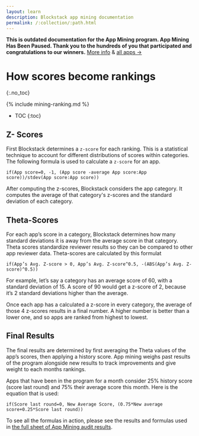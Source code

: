 ```yaml
---
layout: learn
description: Blockstack app mining documentation
permalink: /:collection/:path.html
---
```

**This is outdated documentation for the App Mining program. App Mining Has Been Paused. 
Thank you to the hundreds of you that participated and congratulations to our winners.**
[More info](https://blog.blockstack.org/the-next-phase-of-app-mining/) & [all apps →](https://app.co/blockstack)

# How scores become rankings
{:.no_toc}

{% include mining-ranking.md %}

* TOC
{:toc}

## Z- Scores

First Blockstack determines a `z-score` for each ranking. This is a statistical technique to account for different distributions of scores within categories.  The following formula is used to calculate a `z-score` for an app.

`if(App score=0, -1, (App score -average App score:App score))/stdev(App score:App score))`

After computing the z-scores, Blockstack considers the app category. It computes the average of that category's z-scores and the standard deviation of each category.
 
## Theta-Scores

For each app’s score in a category, Blockstack determines how many standard deviations it is away from the average score in that category. Theta scores standardize reviewer results so they can be compared to other app reviewer data. Theta-scores are calculated by this formulat

`if(App’s Avg. Z-score > 0, App’s Avg. Z-score^0.5, -(ABS(App’s Avg. Z-score)^0.5))`

For example, let’s say a category has an average score of 60, with a standard deviation of 15. A score of 90 would get a z-score of 2, because it’s 2 standard deviations higher than the average. 

Once each app has a calculated a z-score in every category, the average of those 4 z-scores results in a final number. A higher number is better than a lower one, and so apps are ranked from highest to lowest.


## Final Results

The final results are determined by first averaging the Theta values of the app’s scores, then applying a history score. App mining weighs past results of the program alongside new results to track improvements and give weight to each months rankings. 

Apps that have been in the program for a month consider 25% history score (score last round) and 75% their average score this month. Here is the equation that is used:

`if(Score last round=0, New Average Score, (0.75*New average score+0.25*Score last round))`

To see all the formulas in action, please see the results and formulas used in [the full sheet of App Mining audit results](https://docs.google.com/spreadsheets/d/13PXIJhEhTusjVT9elYS3LnGqSj6DBjTUDCzB_R6Inkw/edit?usp=sharing).
